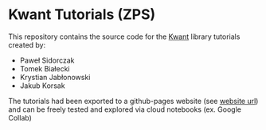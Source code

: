 # Kwant Tutorials (ZPS)

This repository contains the source code for the [Kwant](https://kwant-project.org/) library tutorials created by:
- Paweł Sidorczak
- Tomek Białecki
- Krystian Jabłonowski
- Jakub Korsak

The tutorials had been exported to a github-pages website (see [website url](https://korsakjakub.github.io/fastpages-test/)) and can be freely tested and explored via cloud notebooks (ex. Google Collab)
